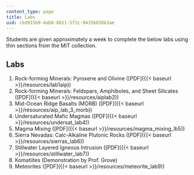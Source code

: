 ```yaml
---
content_type: page
title: Labs
uid: cbd915b9-4ab8-8811-5f2c-0415b038b3ae
---
```


Students are given approximately a week to complete the below labs using thin sections from the MIT collection.

Labs
----

1.  Rock-forming Minerals: Pyroxene and Olivine ([PDF]({{< baseurl >}}/resources/lab1aip))
2.  Rock-forming Minerals: Feldspars, Amphiboles, and Sheet Silicates ([PDF]({{< baseurl >}}/resources/aiplab2))
3.  Mid-Ocean Ridge Basalts (MORB) ([PDF]({{< baseurl >}}/resources/aip_lab_3_morb))
4.  Undersaturated Mafic Magmas ([PDF]({{< baseurl >}}/resources/undersat_lab4))
5.  Magma Mixing ([PDF]({{< baseurl >}}/resources/magma_mixing_lb5))
6.  Sierra Nevadas: Calc-Alkaline Plutonic Rocks ([PDF]({{< baseurl >}}/resources/sierras_lab6))
7.  Stillwater Layered Igneous Intrusion ([PDF]({{< baseurl >}}/resources/stillwater_lab7))
8.  Komatiites (Demonstration by Prof. Grove)
9.  Meteorites ([PDF]({{< baseurl >}}/resources/meteorite_lab9))